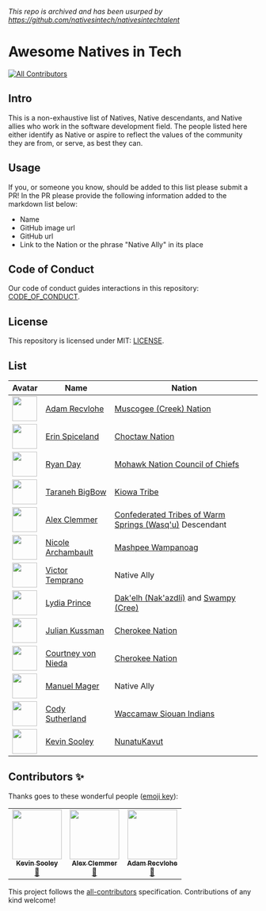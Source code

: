 *This repo is archived and has been usurped by https://github.com/nativesintech/nativesintechtalent*

# Awesome Natives in Tech
<!-- ALL-CONTRIBUTORS-BADGE:START - Do not remove or modify this section -->
[![All Contributors](https://img.shields.io/badge/all_contributors-3-orange.svg?style=flat-square)](#contributors-)
<!-- ALL-CONTRIBUTORS-BADGE:END -->

## Intro

This is a non-exhaustive list of Natives, Native descendants, and Native allies who work in the software development field. The people listed here either identify as Native or aspire to reflect the values of the community they are from, or serve, as best they can.

## Usage

If you, or someone you know, should be added to this list please submit a PR! In the PR please provide the following information added to the markdown list below:

- Name
- GitHub image url
- GitHub url
- Link to the Nation or the phrase "Native Ally" in its place

## Code of Conduct

Our code of conduct guides interactions in this repository: [CODE_OF_CONDUCT](CODE_OF_CONDUCT.md).

## License

This repository is licensed under MIT: [LICENSE](LICENSE).

## List

| Avatar                                                                       | Name                                                    | Nation                                                                                                                      |
| ---------------------------------------------------------------------------- | ------------------------------------------------------- | --------------------------------------------------------------------------------------------------------------------------- |
| <img src="https://avatars3.githubusercontent.com/u/9747933?v=4" width=50 />  | [Adam Recvlohe](https://github.com/arecvlohe)           | [Muscogee (Creek) Nation](https://www.mcn-nsn.gov/)                                                                         |
| <img src="https://avatars3.githubusercontent.com/u/467627?v=4" width=50 />   | [Erin Spiceland](https://github.com/erinspice)          | [Choctaw Nation](https://www.choctawnation.com/)                                                                            |
| <img src="https://avatars2.githubusercontent.com/u/119903?v=4" width=50 />   | [Ryan Day](https://github.com/soldair)                  | [Mohawk Nation Council of Chiefs](http://www.mohawknation.org/)                                                             |
| <img src="https://avatars2.githubusercontent.com/u/16637207?v=4" width=50 /> | [Taraneh BigBow](https://github.com/tarzioo)            | [Kiowa Tribe](https://kiowatribe.org/)                                                                                      |
| <img  src="https://avatars1.githubusercontent.com/u/1409156?v=4" width=50 /> | [Alex Clemmer](https://github.com/hausdorff)            | [Confederated Tribes of Warm Springs (Wasq'u)](https://warmsprings-nsn.gov/) Descendant                                     |
| <img src="https://avatars1.githubusercontent.com/u/9629373?v=4" width=50 />  | [Nicole Archambault](http://www.github.com/lavieencode) | [Mashpee Wampanoag](https://mashpeewampanoagtribe-nsn.gov/)                                                                 |
| <img src="https://avatars2.githubusercontent.com/u/3577743?v=4" width=50 />  | [Victor Temprano](https://github.com/tempranova)        | Native Ally                                                                                                                 |
| <img src="https://avatars3.githubusercontent.com/u/39611299?v=4" width=50 /> | [Lydia Prince](http://github.com/kooki-mooki)           | [Dak'elh (Nak'azdli)](https://nakazdli.wordpress.com/) and [Swampy (Cree)](http://www.ktc.ca/up-coming-events/bunibonibee/) |
| <img src="https://avatars2.githubusercontent.com/u/305978?v=4" width=50 />   | [Julian Kussman](https://github.com/jkuss)              | [Cherokee Nation](https://www.cherokee.org/)                                                                                |
| <img src="https://avatars2.githubusercontent.com/u/3605492?v=4" width=50 />  | [Courtney von Nieda](http://www.github.com/cjv)         | [Cherokee Nation](https://www.cherokee.org/)                                                                                |
| <img src="https://avatars2.githubusercontent.com/u/457373?v=4" width=50 />   | [Manuel Mager](https://github.com/pywirrarika)          | Native Ally                                                                                                                 |
| <img src="https://avatars2.githubusercontent.com/u/2897567?v=4" width=50 />  | [Cody Sutherland](https://github.com/csutherl)          | [Waccamaw Siouan Indians](https://waccamaw-siouan.net/)                                                                     |
| <img src="https://avatars1.githubusercontent.com/u/1896845?v=4" width=50 />  | [Kevin Sooley](https://github.com/Kevtron)              | [NunatuKavut](http://www.nunatukavut.ca/)                                                                                   |

## Contributors ✨

Thanks goes to these wonderful people ([emoji key](https://allcontributors.org/docs/en/emoji-key)):

<!-- ALL-CONTRIBUTORS-LIST:START - Do not remove or modify this section -->
<!-- prettier-ignore-start -->
<!-- markdownlint-disable -->
<table>
  <tr>
    <td align="center"><a href="https://github.com/Kevtron"><img src="https://avatars2.githubusercontent.com/u/1896845?v=4" width="100px;" alt=""/><br /><sub><b>Kevin Sooley</b></sub></a><br /><a href="https://github.com/nativesintech/awesome-natives-in-tech/commits?author=Kevtron" title="Documentation">📖</a></td>
    <td align="center"><a href="http://www.nullspace.io"><img src="https://avatars1.githubusercontent.com/u/1409156?v=4" width="100px;" alt=""/><br /><sub><b>Alex Clemmer</b></sub></a><br /><a href="https://github.com/nativesintech/awesome-natives-in-tech/commits?author=hausdorff" title="Documentation">📖</a></td>
    <td align="center"><a href="https://arecvlohe.github.io/simple-portfolio/"><img src="https://avatars3.githubusercontent.com/u/9747933?v=4" width="100px;" alt=""/><br /><sub><b>Adam Recvlohe</b></sub></a><br /><a href="https://github.com/nativesintech/awesome-natives-in-tech/commits?author=arecvlohe" title="Documentation">📖</a></td>
  </tr>
</table>

<!-- markdownlint-enable -->
<!-- prettier-ignore-end -->
<!-- ALL-CONTRIBUTORS-LIST:END -->

This project follows the [all-contributors](https://github.com/all-contributors/all-contributors) specification. Contributions of any kind welcome!
